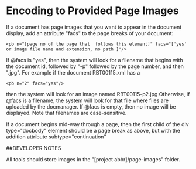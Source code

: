 # Encoding to Provided Page Images

If a document has page images that you want to appear in the document display, add an attribute "facs" to the page breaks of your document: 

	<pb n="[page no of the page that  follows this element]" facs="['yes' or image file name and extension, no path ]"/>

If @facs is "yes", then the system will look for a filename that begins with the document id, followed by "-p" followed by the page number, and then ".jpg". For example if the document RBT00115.xml has a 

	<pb n="2" facs="yes"/>
then the system will look for an image named RBT00115-p2.jpg
Otherwise, if @facs is a filename, the system will look for that file where files are uploaded by the docmanager.
If @facs is empty, then no image will be displayed.
Note that filenames are case-sensitive.

If a document begins mid-way through a page, then the first child of the div type="docbody" element should be a page break as above, but with the addition attribute  subtype="continuation"

##DEVELOPER NOTES

All tools should store images in the "[project abbr]/page-images" folder.